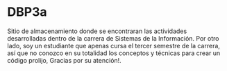 # DBP3a
Sitio de almacenamiento donde se encontraran las actividades desarrolladas dentro de la carrera de Sistemas de la Información. Por otro lado, soy un estudiante que apenas cursa el tercer semestre de la carrera, así que no conozco en su totalidad los conceptos y técnicas para crear un código prolijo, Gracias por su atención!.
